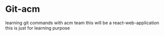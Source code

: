 # Git-acm
learning git commands with acm team
this will be a react-web-application
this is just for learning purpose